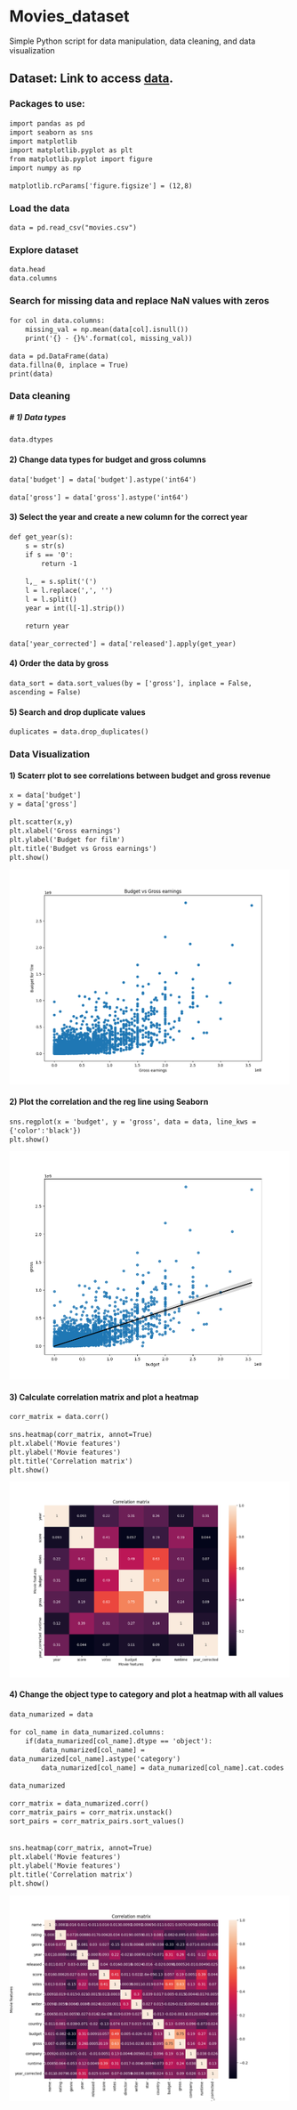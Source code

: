 # Movies_dataset
Simple Python script for data manipulation, data cleaning, and data visualization

## Dataset: Link to access [data](https://www.kaggle.com/datasets/danielgrijalvas/movies).

### Packages to use:
```
import pandas as pd
import seaborn as sns
import matplotlib 
import matplotlib.pyplot as plt
from matplotlib.pyplot import figure
import numpy as np

matplotlib.rcParams['figure.figsize'] = (12,8)
```
### Load the data
```
data = pd.read_csv("movies.csv")
```

### Explore dataset
```
data.head
data.columns

```
### Search for missing data and replace NaN values with zeros
```
for col in data.columns:
    missing_val = np.mean(data[col].isnull())
    print('{} - {}%'.format(col, missing_val))

data = pd.DataFrame(data)
data.fillna(0, inplace = True)
print(data)
```
### Data cleaning

##### # 1) Data types
```
data.dtypes
```
#### 2) Change data types for budget and gross columns
```
data['budget'] = data['budget'].astype('int64')

data['gross'] = data['gross'].astype('int64')
```
#### 3) Select the year and create a new column for the correct year
```
def get_year(s):
    s = str(s)
    if s == '0':
        return -1

    l,_ = s.split('(')
    l = l.replace(',', '')
    l = l.split()  
    year = int(l[-1].strip())

    return year   

data['year_corrected'] = data['released'].apply(get_year)
```
#### 4) Order the data by gross 
```
data_sort = data.sort_values(by = ['gross'], inplace = False, ascending = False)
```

#### 5) Search and drop duplicate values
```
duplicates = data.drop_duplicates()
```

### Data Visualization

#### 1) Scaterr plot to see correlations between budget and gross revenue
```
x = data['budget']
y = data['gross']

plt.scatter(x,y)
plt.xlabel('Gross earnings')
plt.ylabel('Budget for film')
plt.title('Budget vs Gross earnings')
plt.show()
```
![](./Gallery/Figure_1.png)

#### 2) Plot the correlation and the reg line using Seaborn
```
sns.regplot(x = 'budget', y = 'gross', data = data, line_kws = {'color':'black'})
plt.show()
```
![](./Gallery/Figure_12.png)

#### 3) Calculate correlation matrix and plot a heatmap
```
corr_matrix = data.corr()

sns.heatmap(corr_matrix, annot=True)
plt.xlabel('Movie features')
plt.ylabel('Movie features')
plt.title('Correlation matrix')
plt.show()
```
![](./Gallery/Figure_13.png)

#### 4) Change the object type to category and plot a heatmap with all values
```
data_numarized = data

for col_name in data_numarized.columns:
    if(data_numarized[col_name].dtype == 'object'):
        data_numarized[col_name] = data_numarized[col_name].astype('category')
        data_numarized[col_name] = data_numarized[col_name].cat.codes

data_numarized  

corr_matrix = data_numarized.corr()
corr_matrix_pairs = corr_matrix.unstack()
sort_pairs = corr_matrix_pairs.sort_values()


sns.heatmap(corr_matrix, annot=True)
plt.xlabel('Movie features')
plt.ylabel('Movie features')
plt.title('Correlation matrix')
plt.show()
```
![](./Gallery/Figure_4.png)
